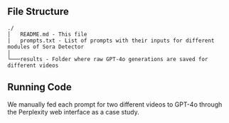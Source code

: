 ## File Structure

```
./
│   README.md - This file
|   prompts.txt - List of prompts with their inputs for different modules of Sora Detector
│
└───results - Folder where raw GPT-4o generations are saved for different videos
```

## Running Code
We manually fed each prompt for two different videos to GPT-4o through the Perplexity web interface as a case study.
